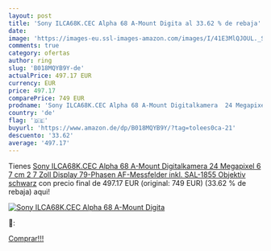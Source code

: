 ```yaml
---
layout: post
title: 'Sony ILCA68K.CEC Alpha 68 A-Mount Digita al 33.62 % de rebaja'
date: 
image: 'https://images-eu.ssl-images-amazon.com/images/I/41E3MlQJOUL._SL200_.jpg'
comments: true
category: ofertas
author: ring
slug: 'B018MQYB9Y-de'
actualPrice: 497.17 EUR
currency: EUR
price: 497.17
comparePrice: 749 EUR
prodname: 'Sony ILCA68K.CEC Alpha 68 A-Mount Digitalkamera  24 Megapixel  6 7 cm  2 7 Zoll  Display  79-Phasen AF-Messfelder  inkl. SAL-1855 Objektiv schwarz'
country: 'de'
flag: '🇩🇪'
buyurl: 'https://www.amazon.de/dp/B018MQYB9Y/?tag=tolees0ca-21'
descuento: '33.62'
average: '497.17'
---
```


Tienes [Sony ILCA68K.CEC Alpha 68 A-Mount Digitalkamera  24 Megapixel  6 7 cm  2 7 Zoll  Display  79-Phasen AF-Messfelder  inkl. SAL-1855 Objektiv schwarz](https://www.amazon.de/dp/B018MQYB9Y/?tag=tolees0ca-21) con precio final de  497.17 EUR (original: 749 EUR) (33.62 %  de rebaja) aqui!

[![Sony ILCA68K.CEC Alpha 68 A-Mount Digita](https://images-eu.ssl-images-amazon.com/images/I/41E3MlQJOUL._SL200_.jpg)](https://www.amazon.de/dp/B018MQYB9Y/?tag=tolees0ca-21)

🔎:


[Comprar!!!](https://www.amazon.de/dp/B018MQYB9Y/?tag=tolees0ca-21)
